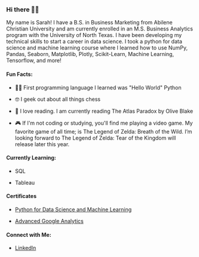 ### Hi there 👋🏾

My name is Sarah! I have a B.S. in Business Marketing from Abilene Christian University and am currently enrolled in an M.S. Business Analytics program with the University of North Texas. I have been developing my technical skills to start a career in data science. I took a python for data science and machine learning course where I learned how to use NumPy, Pandas, Seaborn, Matplotlib, Plotly, Scikit-Learn, Machine Learning, Tensorflow, and more! 

#### Fun Facts: 

- 👋🏾 First programming language I learned was "Hello World" Python 

- :nerd_face: I geek out about all things chess 

- :book: I love reading. I am currently reading The Atlas Paradox by Olive Blake 

- :video_game: If I'm not coding or studying, you'll find me playing a video game. My favorite game of all time; is The Legend of Zelda: Breath of the Wild. I’m looking forward to The Legend of Zelda: Tear of the Kingdom will release later this year. 


#### Currently Learning: 
 - SQL
 
 - Tableau 
 
 
 
#### Certificates
- [Python for Data Science and Machine Learning](https://www.udemy.com/certificate/UC-d7fc41f1-6433-49c6-8853-92fb61cf9175/?utm_medium=email&utm_campaign=email&utm_source=sendgrid.com)


- [Advanced Google Analytics](https://analytics.google.com/analytics/academy/certificate/hH5KIM4KQ-W99APFJ5AIzw)

#### Connect with Me:
- [LinkedIn](https://www.linkedin.com/in/sarahe-mccoy/)
